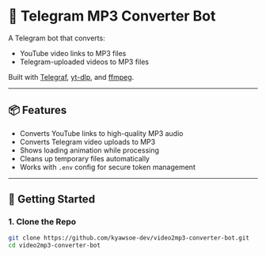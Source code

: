 # 🎵 Telegram MP3 Converter Bot

A Telegram bot that converts:

- YouTube video links to MP3 files
- Telegram-uploaded videos to MP3 files

Built with [Telegraf](https://telegraf.js.org/), [yt-dlp](https://github.com/yt-dlp/yt-dlp), and [ffmpeg](https://ffmpeg.org/).

---

## 📦 Features

- Converts YouTube links to high-quality MP3 audio
- Converts Telegram video uploads to MP3
- Shows loading animation while processing
- Cleans up temporary files automatically
- Works with `.env` config for secure token management

---

## 🚀 Getting Started

### 1. Clone the Repo

```bash
git clone https://github.com/kyawsoe-dev/video2mp3-converter-bot.git
cd video2mp3-converter-bot
```
